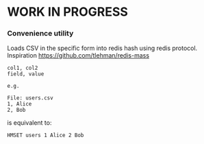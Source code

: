 # WORK IN PROGRESS
  
### Convenience utility
Loads CSV in the specific form into redis hash using redis protocol.
Inspiration https://github.com/tlehman/redis-mass
```
col1, col2
field, value

e.g.

File: users.csv
1, Alice
2, Bob
```
is equivalent to:
```
HMSET users 1 Alice 2 Bob
```

